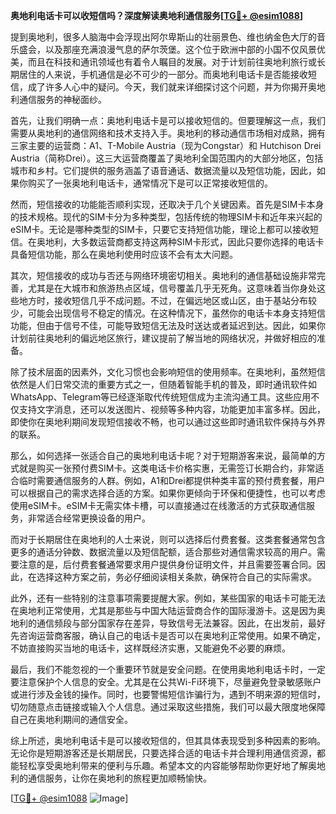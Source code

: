 **奥地利电话卡可以收短信吗？深度解读奥地利通信服务[[TG💪+ @esim1088](https://t.me/s/esim1088)]**

提到奥地利，很多人脑海中会浮现出阿尔卑斯山的壮丽景色、维也纳金色大厅的音乐盛会，以及那座充满浪漫气息的萨尔茨堡。这个位于欧洲中部的小国不仅风景优美，而且在科技和通讯领域也有着令人瞩目的发展。对于计划前往奥地利旅行或长期居住的人来说，手机通信是必不可少的一部分。而奥地利电话卡是否能接收短信，成了许多人心中的疑问。今天，我们就来详细探讨这个问题，并为你揭开奥地利通信服务的神秘面纱。

首先，让我们明确一点：奥地利电话卡是可以接收短信的。但要理解这一点，我们需要从奥地利的通信网络和技术支持入手。奥地利的移动通信市场相对成熟，拥有三家主要的运营商：A1、T-Mobile Austria（现为Congstar）和 Hutchison Drei Austria（简称Drei）。这三大运营商覆盖了奥地利全国范围内的大部分地区，包括城市和乡村。它们提供的服务涵盖了语音通话、数据流量以及短信功能，因此，如果你购买了一张奥地利电话卡，通常情况下是可以正常接收短信的。

然而，短信接收的功能能否顺利实现，还取决于几个关键因素。首先是SIM卡本身的技术规格。现代的SIM卡分为多种类型，包括传统的物理SIM卡和近年来兴起的eSIM卡。无论是哪种类型的SIM卡，只要它支持短信功能，理论上都可以接收短信。在奥地利，大多数运营商都支持这两种SIM卡形式，因此只要你选择的电话卡具备短信功能，那么在奥地利使用时应该不会有太大问题。

其次，短信接收的成功与否还与网络环境密切相关。奥地利的通信基础设施非常完善，尤其是在大城市和旅游热点区域，信号覆盖几乎无死角。这意味着当你身处这些地方时，接收短信几乎不成问题。不过，在偏远地区或山区，由于基站分布较少，可能会出现信号不稳定的情况。在这种情况下，虽然你的电话卡本身支持短信功能，但由于信号不佳，可能导致短信无法及时送达或者延迟到达。因此，如果你计划前往奥地利的偏远地区旅行，建议提前了解当地的网络状况，并做好相应的准备。

除了技术层面的因素外，文化习惯也会影响短信的使用频率。在奥地利，虽然短信依然是人们日常交流的重要方式之一，但随着智能手机的普及，即时通讯软件如WhatsApp、Telegram等已经逐渐取代传统短信成为主流沟通工具。这些应用不仅支持文字消息，还可以发送图片、视频等多种内容，功能更加丰富多样。因此，即使你在奥地利期间发现短信接收不畅，也可以通过这些即时通讯软件保持与外界的联系。

那么，如何选择一张适合自己的奥地利电话卡呢？对于短期游客来说，最简单的方式就是购买一张预付费SIM卡。这类电话卡价格实惠，无需签订长期合约，非常适合临时需要通信服务的人群。例如，A1和Drei都提供种类丰富的预付费套餐，用户可以根据自己的需求选择合适的方案。如果你更倾向于环保和便捷性，也可以考虑使用eSIM卡。eSIM卡无需实体卡槽，可以直接通过在线激活的方式获取通信服务，非常适合经常更换设备的用户。

而对于长期居住在奥地利的人士来说，则可以选择后付费套餐。这类套餐通常包含更多的通话分钟数、数据流量以及短信配额，适合那些对通信需求较高的用户。需要注意的是，后付费套餐通常要求用户提供身份证明文件，并且需要签署合同。因此，在选择这种方案之前，务必仔细阅读相关条款，确保符合自己的实际需求。

此外，还有一些特别的注意事项需要提醒大家。例如，某些国家的电话卡可能无法在奥地利正常使用，尤其是那些与中国大陆运营商合作的国际漫游卡。这是因为奥地利的通信频段与部分国家存在差异，导致信号无法兼容。因此，在出发前，最好先咨询运营商客服，确认自己的电话卡是否可以在奥地利正常使用。如果不确定，不妨直接购买当地的电话卡，这样既经济实惠，又能避免不必要的麻烦。

最后，我们不能忽视的一个重要环节就是安全问题。在使用奥地利电话卡时，一定要注意保护个人信息的安全。尤其是在公共Wi-Fi环境下，尽量避免登录敏感账户或进行涉及金钱的操作。同时，也要警惕短信诈骗行为，遇到不明来源的短信时，切勿随意点击链接或输入个人信息。通过采取这些措施，我们可以最大限度地保障自己在奥地利期间的通信安全。

综上所述，奥地利电话卡是可以接收短信的，但其具体表现受到多种因素的影响。无论你是短期游客还是长期居民，只要选择合适的电话卡并合理利用通信资源，都能轻松享受奥地利带来的便利与乐趣。希望本文的内容能够帮助你更好地了解奥地利的通信服务，让你在奥地利的旅程更加顺畅愉快。

[[TG💪+ @esim1088](https://t.me/s/esim1088) ![Image](https://i.postimg.cc/4NQfJmqS/Snipaste-2025-05-13-00-14-12.png)]